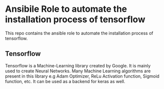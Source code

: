 # Ansibile Role to automate the installation process of tensorflow       

This repo contains the ansible role to automate the installation process of
tensorflow.
   
## Tensorflow

Tensorflow is a Machine-Learning library created by Google. It is mainly used to create Neural Networks. Many Machine Learning algorithms 
are present in this library e.g Adam Optimizer, ReLu Activation function, Sigmoid function, etc. It can be used as a backend for keras as 
well.
